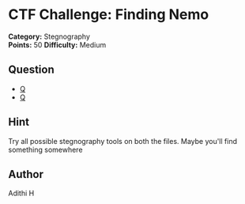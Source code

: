 # CTF Challenge: Finding Nemo

**Category:** Stegnography  
**Points:** 50 
**Difficulty:** Medium


## Question
- [Q](nemo.jpg) 
- [Q](nemo.png)

## Hint 
Try all possible stegnography tools on both the files. Maybe you'll find something somewhere 

## Author
Adithi H